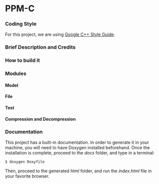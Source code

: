 # PPM-C

### Coding Style
For this project, we are using [Google C++ Style Guide](https://google.github.io/styleguide/cppguide.html).


### Brief Description and Credits


### How to build it


### Modules

#### Model

#### File

#### Test

#### Compression and Decompression


### Documentation
This project has a built-in documentation. In order to generate it in your machine, you will need to have Doxygen installed beforehand. Once the installation is complete, proceed to the *docs* folder, and type in a terminal:

``` shell
$ doxygen Doxyfile
```

Then, proceed to the generated *html* folder, and run the *index.html* file in your favorite browser.
